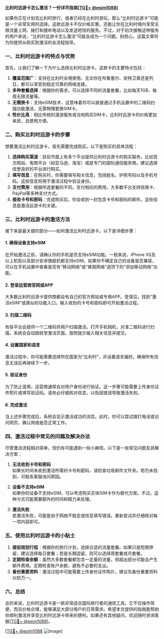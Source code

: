 **比利时远游卡怎么激活？一份详尽指南[[TG💪+ @esim1088](https://t.me/s/esim1088)]**

如果你正在计划去比利时旅行，或者已经在比利时游玩，那么“比利时远游卡”可能是一个非常实用的选择。这款远游卡不仅价格实惠，还能让你在比利时境内享受无限流量上网、拨打和接听电话以及发送短信的服务。不过，对于初次接触这种服务的用户来说，“比利时远游卡怎么激活”可能会成为一个问题。别担心，这篇文章将为你提供从购买到激活的全流程指导。

### **一、比利时远游卡的特点与优势**

首先，让我们了解一下为什么选择比利时远游卡。这款卡的主要特点包括：

1. **覆盖范围广**：支持在比利时全境使用，无论你在布鲁塞尔、安特卫普还是列日，都可以享受到稳定可靠的网络连接。
2. **多种套餐选择**：根据你的需求，可以选择不同的流量套餐，比如每天1GB、每周无限流量等。
3. **无需换卡**：支持eSIM技术，这意味着你可以直接通过手机设置中的二维码扫描功能激活，无需物理更换SIM卡。
4. **性价比高**：相比传统的漫游服务或当地购买SIM卡，比利时远游卡的价格更加亲民，且使用方便。

### **二、购买比利时远游卡的步骤**

想要激活比利时远游卡，首先需要完成购买。以下是购买的具体流程：

1. **选择购买渠道**：目前市面上有多个平台提供比利时远游卡的购买服务，比如官方网站、电商平台（如亚马逊、淘宝）或是专门的国际通信服务商。建议选择信誉良好的平台进行购买。
2. **填写信息**：在购买时，你需要填写相关信息，包括姓名、护照号码以及手机号码。这些信息将用于激活过程中验证身份。
3. **支付费用**：根据所选套餐的不同，支付相应的费用。大多数平台支持信用卡、PayPal等多种支付方式。
4. **接收卡号和密码**：完成购买后，你会收到一封包含卡号和密码的邮件。这些信息是激活远游卡的关键。

### **三、比利时远游卡的激活方法**

接下来是最关键的部分——如何激活比利时远游卡。以下是详细步骤：

#### **1. 确保设备支持eSIM**
在开始激活之前，请确认你的手机是否支持eSIM功能。一般来说，iPhone XS及以上机型以及部分安卓旗舰机都支持eSIM。如果你不确定自己的设备是否兼容，可以在手机设置中查看是否有“移动网络”或“蜂窝网络”选项下的“添加移动网络”功能。

#### **2. 登录运营商官网或APP**
大多数比利时远游卡提供商都会有自己的官方网站或专用APP。登录后，找到“激活eSIM”或类似的功能入口。输入收到的卡号和密码即可开始激活过程。

#### **3. 扫描二维码**
有些平台会提供一个二维码供用户扫描激活。打开手机相机，对准二维码进行扫描，系统会自动跳转至激活页面。按照提示输入相关信息并提交。

#### **4. 设置国家和语言**
激活过程中，你可能需要选择所在国家为“比利时”，并设置语言偏好。确保所有信息无误后再继续下一步。

#### **5. 验证身份**
为了防止滥用，运营商通常会对用户身份进行验证。这一步骤可能需要上传身份证件照片或填写验证码。请务必仔细核对信息，以免因错误导致激活失败。

#### **6. 完成激活**
当上述步骤完成后，系统会显示激活成功的消息。此时，你可以尝试拨打电话或访问网页，确认网络是否正常工作。

### **四、激活过程中常见的问题及解决办法**

尽管激活流程相对简单，但仍有可能遇到一些小麻烦。以下是一些常见问题及其解决方案：

1. **无法收到卡号和密码**  
   如果长时间未收到激活所需的卡号和密码，请检查垃圾邮件文件夹。若仍未找到，可联系客服询问原因。

2. **设备不支持eSIM**  
   如果你的设备不支持eSIM，可以考虑购买实体SIM卡作为替代方案。不过，这种方式可能需要额外的时间和精力来处理。

3. **激活失败**  
   若激活失败，可能是由于网络不稳定或信息填写错误。重新尝试并仔细核对每一项内容即可。

### **五、使用比利时远游卡的小贴士**

1. **提前规划行程**：根据你的旅行计划，选择合适的流量套餐。如果只是短期停留，建议选择每日套餐；若是长期逗留，则可以选择周套餐或月套餐。
2. **定期检查余额**：虽然大多数套餐都包含一定量的流量，但超出部分可能会产生额外费用。定期检查账户余额，避免不必要的支出。
3. **备份重要资料**：激活过程中可能需要上传身份证件照片，建议先备份重要资料以防万一。

### **六、总结**

总的来说，比利时远游卡是一款非常适合国际旅行者的通信工具。它不仅操作简便，而且价格合理，能够满足大部分用户的日常需求。希望本文提供的指南能帮助你顺利激活并享受比利时远游卡带来的便利。如果还有其他疑问，欢迎随时咨询客服[[TG💪+ @esim1088](https://t.me/s/esim1088)]。

[[TG💪+ @esim1088](https://t.me/s/esim1088) ![Image](https://i.postimg.cc/4NQfJmqS/Snipaste-2025-05-13-00-14-12.png)]